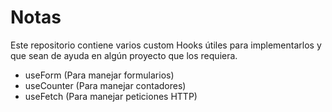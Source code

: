 # Notas

Este repositorio contiene varios custom Hooks útiles para implementarlos y que sean de ayuda en algún proyecto que los requiera.

- useForm (Para manejar formularios)
- useCounter (Para manejar contadores)
- useFetch (Para manejar peticiones HTTP)
